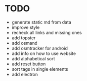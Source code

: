 # TODO

- generate static md from data
- improve style
- recheck all links and missing ones
- add topster
- add osmand
- add osmtracker for android
- add info on how to use website
- add alphabetical sort
- add reset button
- sort tags in single elements
- add electron
